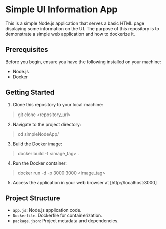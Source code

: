 # Simple UI Information App

This is a simple Node.js application that serves a basic HTML page displaying some information on the UI. The purpose of this repository is to demonstrate a simple web application and how to dockerize it.

## Prerequisites

Before you begin, ensure you have the following installed on your machine:
- Node.js
- Docker

## Getting Started

1. Clone this repository to your local machine:

> git clone <repository_url>


2. Navigate to the project directory:

> cd simpleNodeApp/


3. Build the Docker image:

> docker build -t <image_tag> .


4. Run the Docker container:

> docker run -d -p 3000:3000 <image_tag>


5. Access the application in your web browser at [http://localhost:3000]

## Project Structure

- `app.js`: Node.js application code.
- `Dockerfile`: Dockerfile for containerization.
- `package.json`: Project metadata and dependencies.


